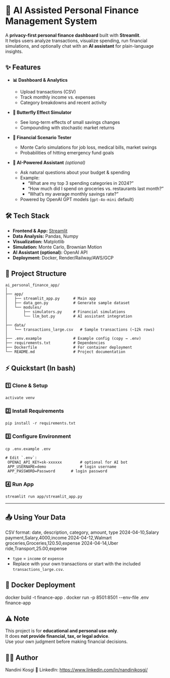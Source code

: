# 🧾 AI Assisted Personal Finance Management System  

A **privacy-first personal finance dashboard** built with **Streamlit**.  
It helps users analyze transactions, visualize spending, run financial simulations, and optionally chat with an **AI assistant** for plain-language insights.  



## ✨ Features  

- **📊 Dashboard & Analytics**  
  - Upload transactions (CSV)  
  - Track monthly income vs. expenses  
  - Category breakdowns and recent activity  

- **🦋 Butterfly Effect Simulator**  
  - See long-term effects of small savings changes  
  - Compounding with stochastic market returns  

- **🔮 Financial Scenario Tester**  
  - Monte Carlo simulations for job loss, medical bills, market swings  
  - Probabilities of hitting emergency fund goals  

- **🤖 AI-Powered Assistant** *(optional)*  
  - Ask natural questions about your budget & spending  
  - Example:  
    - “What are my top 3 spending categories in 2024?”  
    - “How much did I spend on groceries vs. restaurants last month?”  
    - “What’s my average monthly savings rate?”  
  - Powered by OpenAI GPT models (`gpt-4o-mini` default)
  


## 🛠️ Tech Stack  

- **Frontend & App:** [Streamlit](https://streamlit.io/)  
- **Data Analysis:** Pandas, Numpy  
- **Visualization:** Matplotlib  
- **Simulation:** Monte Carlo, Brownian Motion  
- **AI Assistant (optional):** OpenAI API  
- **Deployment:** Docker, Render/Railway/AWS/GCP  



## 📂 Project Structure  

```
ai_personal_finance_app/
│
├── app/
│   ├── streamlit_app.py      # Main app
│   ├── data_gen.py           # Generate sample dataset
│   └── modules/
│       ├── simulators.py     # Financial simulations
│       └── llm_bot.py        # AI assistant integration
│
├── data/
│   └── transactions_large.csv   # Sample transactions (~12k rows)
│
├── .env.example              # Example config (copy → .env)
├── requirements.txt          # Dependencies
├── Dockerfile                # For container deployment
└── README.md                 # Project documentation
```



## ⚡ Quickstart (In bash) 


### 1️⃣ Clone & Setup 
    activate venv

### 2️⃣ Install Requirements  
    pip install -r requirements.txt

### 3️⃣ Configure Environment  
    cp .env.example .env

    # Edit `.env`:
     OPENAI_API_KEY=sk-xxxxxx        # optional for AI bot
     APP_USERNAME=demo               # login username
     APP_PASSWORD=Password       # login password

### 4️⃣ Run App  
    streamlit run app/streamlit_app.py
---


## 📤 Using Your Data  

CSV format:
date, description, category, amount, type
2024-04-10,Salary payment,Salary,4000,income
2024-04-12,Walmart groceries,Groceries,120.50,expense
2024-04-14,Uber ride,Transport,25.00,expense


- `type` = `income` or `expense`  
- Replace with your own transactions or start with the included `transactions_large.csv`.  



## 🐳 Docker Deployment 

docker build -t finance-app .
docker run -p 8501:8501 --env-file .env finance-app



## ⚠️ Note  

This project is for **educational and personal use only**.  
It does **not provide financial, tax, or legal advice**.  
Use your own judgment before making financial decisions.  


## 👩‍💻 Author

Nandini Kosgi
🔗 LinkedIn: https://www.linkedin.com/in/nandinikosgi/
